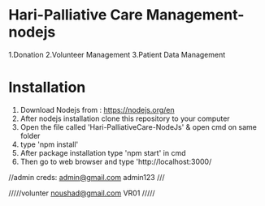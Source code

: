 # Hari-Palliative Care Management-nodejs


1.Donation
2.Volunteer Management
3.Patient Data Management

# Installation

1. Download Nodejs from : https://nodejs.org/en
2. After nodejs installation clone this repository to your computer
3. Open the file called 'Hari-PalliativeCare-NodeJs' & open cmd on same folder
4. type 'npm install'
5. After package installation type 'npm start' in cmd
6. Then go to web browser and type 'http://localhost:3000/


//admin creds:
admin@gmail.com
admin123
///

/////volunter
noushad@gmail.com
VR01
/////
